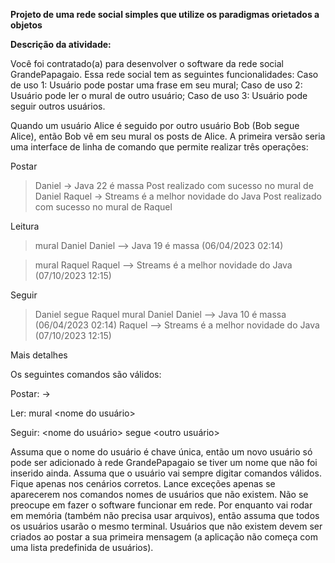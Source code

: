 **Projeto de uma rede social simples que utilize os paradigmas orietados a objetos**

**Descrição da atividade:**

Você foi contratado(a) para desenvolver o software da rede social GrandePapagaio. Essa rede social tem as seguintes funcionalidades:
Caso de uso 1: Usuário pode postar uma frase em seu mural;
Caso de uso 2: Usuário pode ler o mural de outro usuário;
Caso de uso 3: Usuário pode seguir outros usuários. 

Quando um usuário Alice é seguido por outro usuário Bob (Bob segue Alice), então Bob vê em seu mural os posts de Alice.
A primeira versão seria uma interface de linha de comando que permite realizar três operações:

Postar

> Daniel -> Java 22 é massa
Post realizado com sucesso no mural de Daniel
> Raquel -> Streams é a melhor novidade do Java
Post realizado com sucesso no mural de Raquel

Leitura

> mural Daniel
Daniel --> Java 19 é massa (06/04/2023 02:14)

> mural Raquel
Raquel --> Streams é a melhor novidade do Java (07/10/2023 12:15)


Seguir

> Daniel segue Raquel
> mural Daniel
Daniel --> Java 10 é massa (06/04/2023 02:14)
Raquel --> Streams é a melhor novidade do Java (07/10/2023 12:15)

Mais detalhes

Os seguintes comandos são válidos:

Postar: 
<nome do usuario> -> <messagem>

Ler: 
mural <nome do usuário>

Seguir: 
<nome do usuário> segue <outro usuário>

Assuma que o nome do usuário é chave única, então um novo usuário só pode ser adicionado à rede GrandePapagaio se tiver um nome que não foi inserido ainda.
Assuma que o usuário vai sempre digitar comandos válidos. Fique apenas nos cenários corretos. Lance exceções apenas se aparecerem nos comandos nomes de usuários que não existem.
Não se preocupe em fazer o software funcionar em rede. Por enquanto vai rodar em memória (também não precisa usar arquivos), então assuma que todos os usuários usarão o mesmo terminal.
Usuários que não existem devem ser criados ao postar a sua primeira mensagem (a aplicação não começa com uma lista predefinida de usuários).
